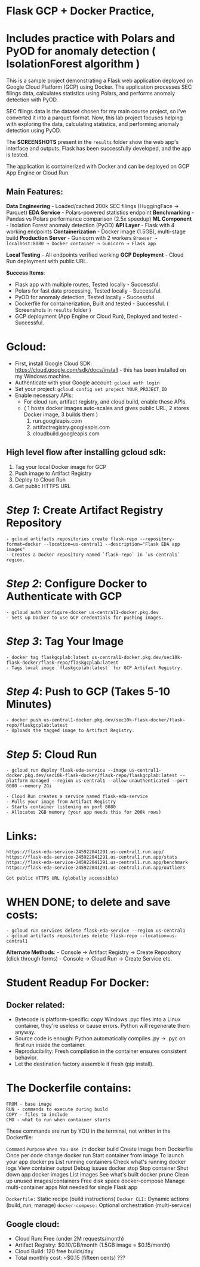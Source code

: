 # Flask GCP + Docker Practice, 
# Includes practice with Polars and PyOD for anomaly detection ( IsolationForest algorithm )

This is a sample project demonstrating a Flask web application deployed on Google Cloud Platform (GCP) using Docker. The application processes SEC filings data, calculates statistics using Polars, and performs anomaly detection with PyOD.

SEC filings data is the dataset chosen for my main course project, so i've converted it into a parquet format. Now, this lab project focuses helping with exploring the data, calculating statistics, and performing anomaly detection using PyOD. 

The **SCREENSHOTS** present in the `results` folder show the web app's interface and outputs. Flask has been successfully developed, and the app is tested. 

The application is containerized with Docker and can be deployed on GCP App Engine or Cloud Run.

## Main Features:
**Data Engineering** - Loaded/cached 200k SEC filings (HuggingFace → Parquet)
**EDA Service** - Polars-powered statistics endpoint
**Benchmarking** - Pandas vs Polars performance comparison (2.5x speedup)
**ML Component** - Isolation Forest anomaly detection (PyOD)
**API Layer** - Flask with 4 working endpoints
**Containerization** - Docker image (1.5GB), multi-stage build
**Production Server** - Gunicorn with 2 workers
    `Browser → localhost:8080 → Docker container → Gunicorn → Flask app`

**Local Testing** - All endpoints verified working
**GCP Deployment** - Cloud Run deployment with public URL.

**Success Items**:
- Flask app with multiple routes, Tested locally - Successful.
- Polars for fast data processing, Tested locally - Successful.
- PyOD for anomaly detection, Tested locally - Successful.
- Dockerfile for containerization, Built and tested - Successful. ( Screenshots in `results` folder )
- GCP deployment (App Engine or Cloud Run), Deployed and tested - Successful.


# Gcloud:

- First, install Google Cloud SDK: https://cloud.google.com/sdk/docs/install - this has been installed on my Windows machine.
- Authenticate with your Google account: `gcloud auth login`
- Set your project: `gcloud config set project YOUR_PROJECT_ID`
- Enable necessary APIs: 
    - For cloud run, artifact registry, and cloud build, enable these APIs. 
    - ( 1 hosts docker images auto-scales and gives public URL, 2 stores Docker image, 3 builds them )
        1. run.googleapis.com
        2. artifactregistry.googleapis.com
        3. cloudbuild.googleapis.com

## High level flow after installing gcloud sdk:

1. Tag your local Docker image for GCP
2. Push image to Artifact Registry
3. Deploy to Cloud Run
4. Get public HTTPS URL

# *Step 1*: Create Artifact Registry Repository
    - gcloud artifacts repositories create flask-repo --repository-format=docker --location=us-central1 --description="Flask EDA app images"
    - Creates a Docker repository named `flask-repo` in `us-central1` region.

# *Step 2*: Configure Docker to Authenticate with GCP
    - gcloud auth configure-docker us-central1-docker.pkg.dev 
    - Sets up Docker to use GCP credentials for pushing images.

# *Step 3*: Tag Your Image
    - docker tag flaskgcplab:latest us-central1-docker.pkg.dev/sec10k-flask-docker/flask-repo/flaskgcplab:latest
    - Tags local image `flaskgcplab:latest` for GCP Artifact Registry.

# *Step 4*: Push to GCP (Takes 5-10 Minutes)
    - docker push us-central1-docker.pkg.dev/sec10k-flask-docker/flask-repo/flaskgcplab:latest
    - Uploads the tagged image to Artifact Registry.

# *Step 5*: Cloud Run
    - gcloud run deploy flask-eda-service --image us-central1-docker.pkg.dev/sec10k-flask-docker/flask-repo/flaskgcplab:latest --platform managed --region us-central1 --allow-unauthenticated --port 8080 --memory 2Gi

    - Cloud Run creates a service named flask-eda-service
    - Pulls your image from Artifact Registry
    - Starts container listening on port 8080
    - Allocates 2GB memory (your app needs this for 200k rows)

# Links:
    https://flask-eda-service-245922041291.us-central1.run.app/
    https://flask-eda-service-245922041291.us-central1.run.app/stats
    https://flask-eda-service-245922041291.us-central1.run.app/benchmark
    https://flask-eda-service-245922041291.us-central1.run.app/outliers

    Got public HTTPS URL (globally accessible)

# WHEN DONE; to delete and save costs:
    - gcloud run services delete flask-eda-service --region us-central1
    - gcloud artifacts repositories delete flask-repo --location=us-central1



**Alternate Methods**:
    - Console → Artifact Registry → Create Repository (click through forms)
    - Console → Cloud Run → Create Service etc. 



# Student Readup For Docker: 

## Docker related:
- Bytecode is platform-specific: copy Windows .pyc files into a Linux container, they're useless or cause errors. Python will regenerate them anyway.
- Source code is enough: Python automatically compiles .py → .pyc on first run inside the container. 
- Reproducibility: Fresh compilation in the container ensures consistent behavior.
- Let the destination factory assemble it fresh (pip install). 


# The Dockerfile contains:
    FROM - base image
    RUN - commands to execute during build
    COPY - files to include
    CMD - what to run when container starts

These commands are run by YOU in the terminal, not written in the Dockerfile:

`Command`           `Purpose`                             `When You Use It`
docker build      Create image from Dockerfile          Once per code change
docker run        Start container from image            To launch your app
docker ps         List running containers               Check what's running
docker logs       View container output                 Debug issues
docker stop       Stop container                        Shut down app
docker images     List images                           See what's built
docker prune      Clean up unused images/containers     Free disk space
docker-compose    Manage multi-container apps           Not needed for single Flask app

`Dockerfile:` Static recipe (build instructions)
`Docker CLI:` Dynamic actions (build, run, manage)
`docker-compose:` Optional orchestration (multi-service)


## Google cloud:

- Cloud Run: Free (under 2M requests/month)
- Artifact Registry: $0.10/GB/month (1.5GB image = $0.15/month)
- Cloud Build: 120 free builds/day
- Total monthly cost: ~$0.15 (fifteen cents) ???
